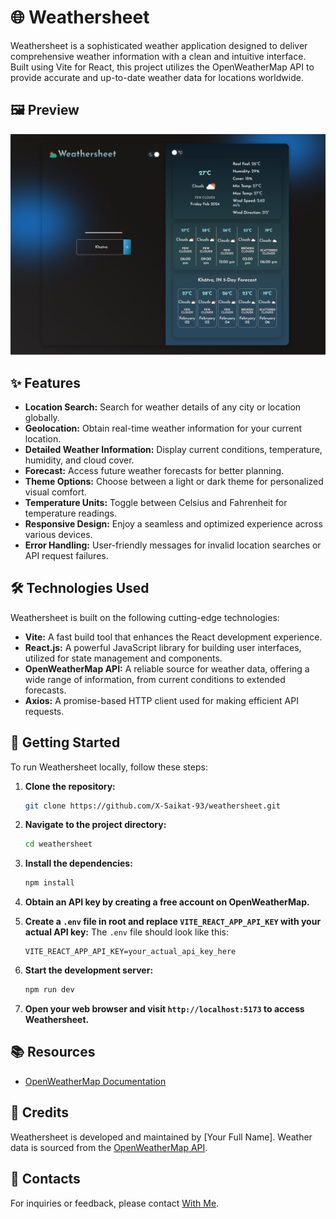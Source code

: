 # 🌐 Weathersheet

Weathersheet is a sophisticated weather application designed to deliver comprehensive weather information with a clean and intuitive interface. Built using Vite for React, this project utilizes the OpenWeatherMap API to provide accurate and up-to-date weather data for locations worldwide.

## 🖼️ Preview

![Weathersheet](./src/asset/Khatra-weather.png)

## ✨ Features

- **Location Search:** Search for weather details of any city or location globally.
- **Geolocation:** Obtain real-time weather information for your current location.
- **Detailed Weather Information:** Display current conditions, temperature, humidity, and cloud cover.
- **Forecast:** Access future weather forecasts for better planning.
- **Theme Options:** Choose between a light or dark theme for personalized visual comfort.
- **Temperature Units:** Toggle between Celsius and Fahrenheit for temperature readings.
- **Responsive Design:** Enjoy a seamless and optimized experience across various devices.
- **Error Handling:** User-friendly messages for invalid location searches or API request failures.

## 🛠️ Technologies Used

Weathersheet is built on the following cutting-edge technologies:

- **Vite:** A fast build tool that enhances the React development experience.
- **React.js:** A powerful JavaScript library for building user interfaces, utilized for state management and components.
- **OpenWeatherMap API:** A reliable source for weather data, offering a wide range of information, from current conditions to extended forecasts.
- **Axios:** A promise-based HTTP client used for making efficient API requests.

## 🚀 Getting Started

To run Weathersheet locally, follow these steps:

1. **Clone the repository:**
   ```bash
   git clone https://github.com/X-Saikat-93/weathersheet.git
   ```

2. **Navigate to the project directory:**
   ```bash
   cd weathersheet
   ```

3. **Install the dependencies:**
   ```bash
   npm install
   ```

4. **Obtain an API key by creating a free account on OpenWeatherMap.**

5. **Create a `.env` file in root and replace `VITE_REACT_APP_API_KEY` with your actual API key:**
   The `.env` file should look like this:
   ```plaintext
   VITE_REACT_APP_API_KEY=your_actual_api_key_here
   ```

6. **Start the development server:**
   ```bash
   npm run dev
   ```

7. **Open your web browser and visit `http://localhost:5173` to access Weathersheet.**

## 📚 Resources

- [OpenWeatherMap Documentation](https://openweathermap.org/)

## 🌟 Credits

Weathersheet is developed and maintained by [Your Full Name]. Weather data is sourced from the [OpenWeatherMap API](https://openweathermap.org/).

## 📧 Contacts

For inquiries or feedback, please contact [With Me](mailto:ibx.saikat37@gmail.com).
